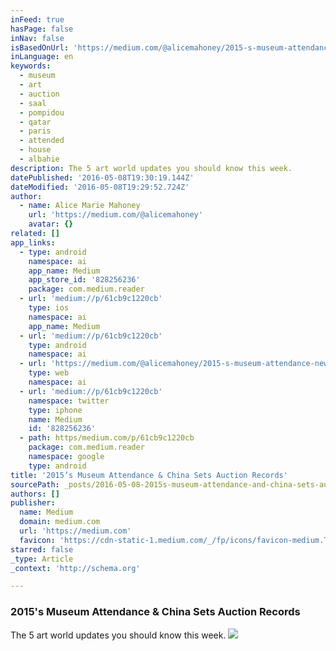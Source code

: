 ```yaml
---
inFeed: true
hasPage: false
inNav: false
isBasedOnUrl: 'https://medium.com/@alicemahoney/2015-s-museum-attendance-new-auction-records-in-china-61cb9c1220cb#.o0fk4cvnj'
inLanguage: en
keywords:
  - museum
  - art
  - auction
  - saal
  - pompidou
  - qatar
  - paris
  - attended
  - house
  - albahie
description: The 5 art world updates you should know this week.
datePublished: '2016-05-08T19:30:19.144Z'
dateModified: '2016-05-08T19:29:52.724Z'
author:
  - name: Alice Marie Mahoney
    url: 'https://medium.com/@alicemahoney'
    avatar: {}
related: []
app_links:
  - type: android
    namespace: ai
    app_name: Medium
    app_store_id: '828256236'
    package: com.medium.reader
  - url: 'medium://p/61cb9c1220cb'
    type: ios
    namespace: ai
    app_name: Medium
  - url: 'medium://p/61cb9c1220cb'
    type: android
    namespace: ai
  - url: 'https://medium.com/@alicemahoney/2015-s-museum-attendance-new-auction-records-in-china-61cb9c1220cb'
    type: web
    namespace: ai
  - url: 'medium://p/61cb9c1220cb'
    namespace: twitter
    type: iphone
    name: Medium
    id: '828256236'
  - path: https/medium.com/p/61cb9c1220cb
    package: com.medium.reader
    namespace: google
    type: android
title: '2015’s Museum Attendance & China Sets Auction Records'
sourcePath: _posts/2016-05-08-2015s-museum-attendance-and-china-sets-auction-records.md
authors: []
publisher:
  name: Medium
  domain: medium.com
  url: 'https://medium.com'
  favicon: 'https://cdn-static-1.medium.com/_/fp/icons/favicon-medium.TAS6uQ-Y7kcKgi0xjcYHXw.ico'
starred: false
_type: Article
_context: 'http://schema.org'

---
```

### 2015's Museum Attendance & China Sets Auction Records

The 5 art world updates you should know this week.
![](https://the-grid-user-content.s3-us-west-2.amazonaws.com/17e83213-1f45-4f63-b096-bcf533a00c86.jpg)